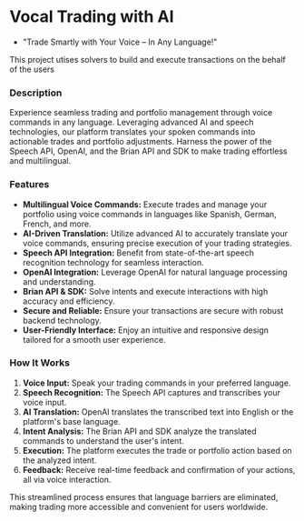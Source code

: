 # Vocal Trading with AI

- "Trade Smartly with Your Voice – In Any Language!"

This project utises solvers to build and execute transactions on the behalf of the users

### Description
Experience seamless trading and portfolio management through voice commands in any language. Leveraging advanced AI and speech technologies, our platform translates your spoken commands into actionable trades and portfolio adjustments. Harness the power of the Speech API, OpenAI, and the Brian API and SDK to make trading effortless and multilingual.

### Features
- **Multilingual Voice Commands:** Execute trades and manage your portfolio using voice commands in languages like Spanish, German, French, and more.
- **AI-Driven Translation:** Utilize advanced AI to accurately translate your voice commands, ensuring precise execution of your trading strategies.
- **Speech API Integration:** Benefit from state-of-the-art speech recognition technology for seamless interaction.
- **OpenAI Integration:** Leverage OpenAI for natural language processing and understanding.
- **Brian API & SDK:** Solve intents and execute interactions with high accuracy and efficiency.
- **Secure and Reliable:** Ensure your transactions are secure with robust backend technology.
- **User-Friendly Interface:** Enjoy an intuitive and responsive design tailored for a smooth user experience.

### How It Works
1. **Voice Input:** Speak your trading commands in your preferred language.
2. **Speech Recognition:** The Speech API captures and transcribes your voice input.
3. **AI Translation:** OpenAI translates the transcribed text into English or the platform's base language.
4. **Intent Analysis:** The Brian API and SDK analyze the translated commands to understand the user's intent.
5. **Execution:** The platform executes the trade or portfolio action based on the analyzed intent.
6. **Feedback:** Receive real-time feedback and confirmation of your actions, all via voice interaction.

This streamlined process ensures that language barriers are eliminated, making trading more accessible and convenient for users worldwide.